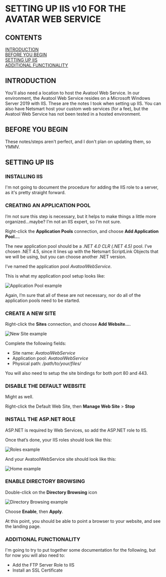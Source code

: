 # SETTING UP IIS v10 FOR THE AVATAR WEB SERVICE

## CONTENTS
[INTRODUCTION](#introduction)<br>
[BEFORE YOU BEGIN](#before-you-begin)<br>
[SETTING UP IIS](#setting-up-iis)<br>
[ADDITIONAL FUNCTIONALITY](#additional-functionality)<br>

## INTRODUCTION
You'll also need a location to host the Avatool Web Service. In our environment, the Avatool Web Service resides on a Microsoft Windows Server 2019 with IIS. These are the notes I took when setting up IIS.
You can also have Netsmart host your custom web services (for a fee), but the Avatool Web Service has not been tested in a hosted environment.

## BEFORE YOU BEGIN
These notes/steps aren't perfect, and I don't plan on updating them, so YMMV.

## SETTING UP IIS
### INSTALLING IIS
I'm not going to document the procedure for adding the IIS role to a server, as it's pretty straight forward.

### CREATING AN APPLICATION POOL
I’m not sure this step is necessary, but it helps to make things a little more organized…maybe? I’m not an IIS expert, so I’m not sure.

Right-click the **Application Pools** connection, and choose **Add Application Pool…**.

The new application pool should be a *.NET 4.0 CLR (.NET 4.5)* pool. I’ve chosen .NET 4.5, since it lines up with the Netsmart ScriptLink Objects that we will be using, but you can choose another .NET version.

I’ve named the application pool *AvatoolWebService*.

This is what my application pool setup looks like:

![Application Pool example](https://github.com/spectrum-health-systems/Avatool-Web-Service/blob/master/doc/Images/setup-iis/application-pool-example.png)

Again, I’m sure that all of these are not necessary, nor do all of the application pools need to be started.

### CREATE A NEW SITE
Right-click the **Sites** connection, and choose **Add Website…**.

![New Site example](https://github.com/spectrum-health-systems/Avatool-Web-Service/blob/master/doc/Images/setup-iis/new-site-example.png)

Complete the following fields:
* Site name: *AvatoolWebService*
* Application pool: *AvatoolWebService*
* Physical path: */path/to/your/files/*
  
You will also need to setup the site bindings for both port 80 and 443.

### DISABLE THE DEFAULT WEBSITE
Might as well.

Right-click the Default Web Site, then **Manage Web Site** > **Stop**

### INSTALL THE ASP.NET ROLE
ASP.NET is required by Web Services, so add the ASP.NET role to IIS.

Once that’s done, your IIS roles should look like this:

![Roles example](https://github.com/spectrum-health-systems/Avatool-Web-Service/blob/master/doc/Images/setup-iis/roles-example.png)

And your AvatoolWebService site should look like this:

![Home example](https://github.com/spectrum-health-systems/Avatool-Web-Service/blob/master/doc/Images/setup-iis/home-example.png)

### ENABLE DIRECTORY BROWSING
Double-click on the **Directory Browsing** icon

![Directory Browsing example](https://github.com/spectrum-health-systems/Avatool-Web-Service/blob/master/doc/Images/setup-iis/directory-browsing-example.png)

Choose **Enable**, then **Apply**.

At this point, you should be able to point a browser to your website, and see the landing page.

### ADDITIONAL FUNCTIONALITY
I'm going to try to put together some documentation for the following, but for now you will also need to:
* Add the FTP Server Role to IIS
* Install an SSL Certificate